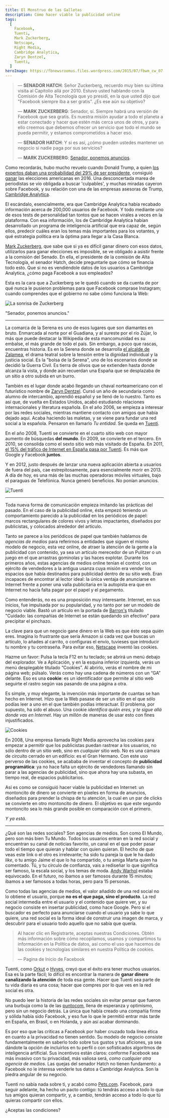 ```yaml
---
title: El Monstruo de las Galletas
description: Cómo hacer viable la publicidad online
tags:
  [
    Facebook,
    Tuenti,
    Mark Zuckerberg,
    Netscape,
    Right Media,
    Cambridge Analytica,
    Zaryn Dentzel,
    Tuenti,
  ]
heroImage: https://fbnewsroomus.files.wordpress.com/2015/07/fbwm_cw_07.jpg
---
```


> — **SENADOR HATCH**: Señor Zuckerberg, recuerdo muy bien su última visita al Capitolio allá por 2010. Estuvo usted hablando con la Comisión de Alta Tecnología que yo presidí, en la que usted dijo que "Facebook siempre iba a ser gratis". ¿Es ese aún su objetivo?
>
> — **MARK ZUCKERBERG**: Senador, sí. Siempre habrá una versión de Facebook que sea gratis. Es nuestra misión ayudar a todo el planeta a estar conectado y hacer que estén más cerca unos de otros, y para ello creemos que debemos ofrecer un servicio que todo el mundo se pueda permitir, y estamos comprometidos a hacer eso.
>
> — **SENADOR HATCH**: Y si es así, ¿cómo pueden ustedes mantener un negocio si nadie paga por sus servicios?
>
> — **MARK ZUCKERBERG**: [Senador, ponemos anuncios](https://www.youtube.com/watch?v=n2H8wx1aBiQ).

Como recordarás, hubo mucho revuelo cuando Donald Trump, a quien [los expertos daban una probabilidad del 29% de ser presidente](https://projects.fivethirtyeight.com/2016-election-forecast/), consiguió [ganar](https://www.politico.com/2016-election/results/map/president/) las elecciones americanas en 2016. Una desconcertada marea de periodistas se vio obligada a buscar 'culpables', y muchas miradas cayeron sobre Facebook, y su relación con una de las empresas asesoras de Trump, [Cambridge Analytica](https://en.wikipedia.org/wiki/Cambridge_Analytica).

El escándalo, esencialmente, era que Cambridge Analytica había recabado información acerca de 200,000 usuarios de Facebook. Y todo mediante uno de esos tests de personalidad tan tontos que se hacen virales a veces en la plataforma. Con esa información, los de Cambridge Analytica habían desarrollado un programa de inteligencia artificial que era capaz de, según ellos, predecir cuáles eran los temas más importantes para los votantes, y qué estrategia política era la óptima para llegar a la Casa Blanca.

[Mark Zuckerberg](https://en.wikipedia.org/wiki/Mark_Zuckerberg), que sabe que si ya es difícil ganar dinero con esos datos, utilizarlos para ganar elecciones es imposible, se ve obligado a asistir frente a la comisión del Senado. En ella, el presidente de la comisión de Alta Tecnología, el senador Hatch, decide preguntarle que cómo se financia todo esto. Que si no es vendiéndole datos de los usuarios a Cambridge Analytica, ¿cómo paga Facebook a sus empleados?

Esta es la cara que a Zuckerberg se le quedó cuando se da cuenta de por qué nunca le pusieron problemas para que Facebook comprase Instagram; cuando comprendes que el gobierno no sabe cómo funciona la Web:

![La sonrisa de Zuckerberg](https://media3.s-nbcnews.com/j/msnbc/components/video/201804/afp_13w6zx.nbcnews-ux-1080-600.jpg)

"Senador, ponemos anuncios."

---

La comarca de la Serena es uno de esos lugares que son diamantes en bruto. Enmarcada al norte por el Guadiana, y al sureste por el río Zújar, lo más que puede destacar la Wikipedia de esta mancomunidad es su embalse, el más grande de todo el país. Sin embargo, a poco que rascas, encuentras historia. Es en la Serena donde se desarrolla [el alcalde de Zalamea](https://es.wikipedia.org/wiki/El_alcalde_de_Zalamea), el drama teatral sobre la tensión entre la dignidad individual y la justicia social. Es la "bolsa de la Serena", uno de los escenarios donde se decidió la Guerra Civil. Es tierra de olivos que se extienden hasta donde alcanza la vista, y donde aún recuerdan una España que se desplazaba de un sitio a otro subida en un burro.

También es el lugar donde acabó llegando un chaval norteamericano con el futurístico nombre de [Zaryn Dentzel](https://es.wikipedia.org/wiki/Zaryn_Dentzel). Cursó un año de secundaria como alumno de intercambio, aprendió español y se llenó de lo nuestro. Tanto es así que, de vuelta en Estados Unidos, acabó estudiando relaciones internacionales y literatura española. En el año 2006, se empieza a interesar por las redes sociales, mientras mantiene contacto con amigos que había dejado aquí. Acaba haciendo las maletas, y se viene para fundar una red social a la española. Pensaron en llamarlo _Tu entidad_. Se queda en [Tuenti](https://es.wikipedia.org/wiki/Tuenti).

En el año 2008, Tuenti se convierte en el cuarto sitio web con mayor aumento de búsquedas **del mundo**. En 2009, se convierte en el tercero. En 2010, se consolida como el sexto sitio web más visitado de España. En 2011, [el 15% del tráfico de Internet en España pasa por Tuenti](https://www.trecebits.com/2011/10/05/el-15-del-trafico-web-en-espana-pasa-por-tuenti/). Es más que Google y Facebook **juntos**.

Y en 2012, justo después de lanzar una nueva aplicación abierta a usuarios de fuera del país, cae estrepitosamente, para esencialmente morir en 2013. A día de hoy, es una más de las muchas operadoras móviles virtuales, bajo el paraguas de Telefónica. Nunca generó beneficios. No ponían anuncios.

![Tuenti](https://wintubuntu.files.wordpress.com/2010/06/tuenti.jpg)

---

Toda nueva forma de comunicación empieza imitando las prácticas del pasado. En el caso de la publicidad online, ésta empezó teniendo un comportamiento parecido a la publicidad en los periódicos de papel: marcos rectangulares de colores vivos y letras impactantes, diseñados por publicistas, y colocados alrededor del artículo.

Tanto se parece a los periódicos de papel que también hablamos de _agencias de medios_ para referirnos a entidades que siguen el mismo modelo de negocio, esta vez online, de atraer la atención de la gente a la publicidad con contenido, ya sea un artículo merecedor de un Pulitzer o un juego en el que arrastras gominolas y las haces explotar. Durante los primeros años, estas agencias de medios online tenían el control, con un ejército de vendedores a la antigua usanza cuya misión era vender los espacios que había destinados para publicidad dentro de su sitio web. Eran incapaces de encontrar al lector ideal: la única ventaja de anunciarse en Internet frente a poner una valla publicitaria en la autopista era que en Internet no hacía falta pagar por el papel y el pegamento.

Como entenderás, no es una proposición muy interesante. Internet, en sus inicios, fue impulsada por su popularidad, y no tanto por ser un modelo de negocio viable. Bastó un artículo en la portada de [Barron's](<https://en.wikipedia.org/wiki/Barron%27s_(newspaper)>) titulado "Cuidado: las compañías de Internet se están quedando sin efectivo" para precipitar el pinchazo.

<!--
Era una Web era mucho más simple, una especie de biblioteca descomunal en la que podías leer, y ya. Ni el explorador, ni el propietario de la página web tenían ni idea de quién eras ni de dónde venías. -->

La clave para que un negocio gane dinero en la Web es que éste sepa quién eres. Imagina lo frustrante que sería Amazon si cada vez que buscas un artículo, lo añades al carrito, o configuras el envío, tuvieses que introducir tu nombre y tu contraseña. Para evitar eso, [Netscape](https://es.wikipedia.org/wiki/Netscape_Communications_Corporation) inventó las cookies.

Hazme un favor: Pulsa la tecla F12 en tu teclado; se abrirá un menú debajo del explorador. Ve a Aplicación, y en la esquina inferior izquierda, verás un menú desplegable titulado “Cookies”. Al abrirlo, verás el nombre de mi página web; púlsalo. Verás como hay una cadena de números con un “GA” delante. Eso es una **cookie**: es un identificador que permite al sitio web seguirte el rastro según vas pasando de una página a otra.

Es simple, y muy elegante, la invención más importante de cuantas se han hecho en Internet. Hizo que la Web pasase de ser un sitio en el que sólo podías leer a uno en el que también podías interactuar. El problema, por supuesto, ha sido el abuso. Una cookie _identifica quién eres, y te sigue allá donde vas en Internet_. Hay un millón de maneras de usar esto con fines injustificados.

![Cookies](https://cdn.baekdal.com/_img/2019/cookie4.png)

En 2008, Una empresa llamada Right Media aprovecha las cookies para empezar a permitir que los publicistas puedan rastrear a los usuarios, no sólo dentro de un sitio web, sino en _cualquier_ sitio web. No es una cámara de circuito cerrado en un edificio: es el Gran Hermano. Con este uso perverso de las cookies, se acababa de inventar el concepto de **publicidad programática**: ya no hace falta un ejército de vendedores llamando sin parar a las agencias de publicidad, sino que ahora hay una subasta, en tiempo real, de espacios publicitarios.

Así es como se consiguió hacer viable la publicidad en Internet: un montoncito de dinero se convierte en píxeles en forma de anuncios, diseñados para prender la chispa de tu atención, la cual en un par de clicks se convierte en otro montoncito de dinero. El objetivo es que este segundo montoncito sea lo más grande posible en comparación con el primero.

_Y ya está_.

---

¿Qué son las redes sociales? Son agencias de medios. Son como El Mundo, pero son más bien Tu Mundo. Todos los usuarios entran en la red social y encuentran su canal de noticias favorito, un canal en el que poder pasar todo el tiempo que quieran y hablar con quien quieran. El hecho de que veas este link o el otro es irrelevante; ha sido tu pareja la que le ha dado _like_, o tu amigo Jaime el que lo ha compartido, o tu amiga Marta quien ha comentado. Tú, y tu círculo de confianza, vais a rediseñar lo que significa ser famoso, la escala social, y los temas de moda. [Andy Warhol](https://es.wikipedia.org/wiki/Andy_Warhol) estaba equivocado. En el futuro, no íbamos a ser famosos durante 15 minutos; íbamos a ser famosos a todas horas, pero para 15 personas.

Como todas las agencias de medios, el valor añadido de una red social no lo obtiene el usuario, porque **no es el que paga, sino el producto**. La red social intermedia entre el usuario y el contenido que quiere ver, y su negocio consiste en insertar publicidad, como hace Google. Pero si el buscador es perfecto para anunciarse cuando el usuario ya sabe lo que quiere, una red social es la forma ideal de construir una imagen de marca, y descubrir para el usuario todo aquello que no sabía que quería.

> Al hacer clic en Registrarte, aceptas nuestras Condiciones. Obtén más información sobre cómo recopilamos, usamos y compartimos tu información en la Política de datos, así como el uso que hacemos de las cookies y tecnologías similares en nuestra Política de cookies.
>
> — Pagina de Inicio de Facebook

Tuenti, como [Orkut](https://es.wikipedia.org/wiki/Orkut) o [Hyves](https://es.wikipedia.org/wiki/Hyves), creyó que el éxito era tener muchos usuarios. Esa es la parte fácil; lo difícil es encontrar la manera de **ganar dinero canalizando la atención** de toda esa gente. Hacer que Tuenti sea parte de tu vida diaria es una cosa; hacer que compres por lo que ves en la red social es otra.

No puedo leer la historia de las redes sociales sin evitar pensar que fueron una burbuja como la de las [puntocom](https://es.wikipedia.org/wiki/Burbuja_puntocom), llena de esperanza y optimismo, pero sin un negocio detrás. La única que había creado una compañía firme y sólida había sido Facebook, y eso fue lo que le permitió entrar más tarde en España, en Brasil, o en Holanda, y aún así acabar dominando.

Es por eso que las críticas a Facebook por haber cruzado toda línea ética en cuanto a la privacidad no tienen sentido. Su modelo de negocio consiste fundamentalmente en saberlo todo sobre tus gustos y tus aficiones, ya sea dándote la opción de incluirlos en tu perfil o con sofisticados algoritmos de inteligencia artificial. Sus incentivos están claros: conforme Facebook sea más invasivo con tu privacidad, más valiosa será, _como cualquier otra agencia de medios_. Las quejas del senador Hatch no tienen fundamento: a Facebook no le interesa venderle tus datos a Cambridge Analytica. Son la piedra angular de su negocio.

Tuenti no sabía nada sobre ti, y acabó como [Pets.com](https://en.wikipedia.org/wiki/Pets.com). Facebook, para seguir adelante, ha hecho un pacto contigo: tú tendrás acceso a todo lo que tus amigos quieran compartir, y, a cambio, tendrán acceso a todo lo que tú quieras compartir con ellos.

¿Aceptas las condiciones?
